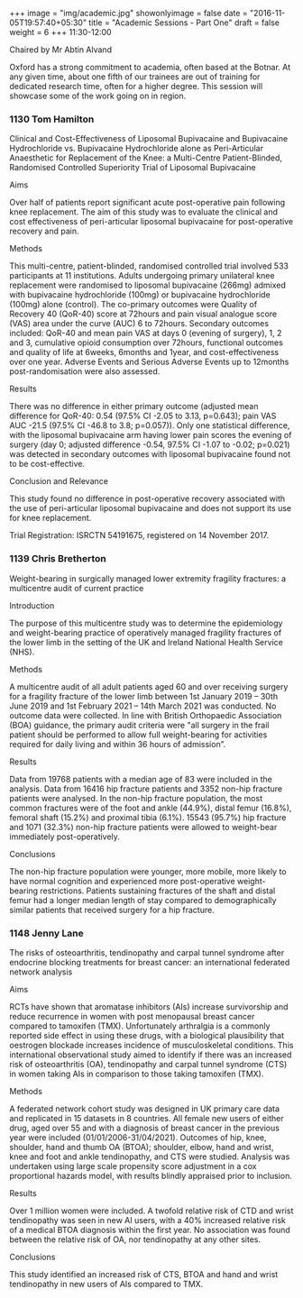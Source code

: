 +++
image = "img/academic.jpg"
showonlyimage = false
date = "2016-11-05T19:57:40+05:30"
title = "Academic Sessions - Part One"
draft = false
weight = 6
+++
11:30-12:00

Chaired by Mr Abtin Alvand
<!--more-->

Oxford has a strong commitment to academia, often based at the Botnar. At any given time, about one fifth of our trainees are out of training for dedicated research time, often for a higher degree. This session will showcase some of the work going on in region.

### 1130 Tom Hamilton

Clinical and Cost-Effectiveness of Liposomal Bupivacaine and Bupivacaine Hydrochloride vs. Bupivacaine Hydrochloride alone as Peri-Articular Anaesthetic for Replacement of the Knee: a Multi-Centre Patient-Blinded, Randomised Controlled Superiority Trial of Liposomal Bupivacaine

Aims

Over half of patients report significant acute post-operative pain following knee replacement. The aim of this study was to evaluate the clinical and cost effectiveness of peri-articular liposomal bupivacaine for post-operative recovery and pain.

Methods

This multi-centre, patient-blinded, randomised controlled trial involved 533 participants at 11 institutions. Adults undergoing primary unilateral knee replacement were randomised to liposomal bupivacaine (266mg) admixed with bupivacaine hydrochloride (100mg) or bupivacaine hydrochloride (100mg) alone (control). The co-primary outcomes were Quality of Recovery 40 (QoR-40) score at 72hours and pain visual analogue score (VAS) area under the curve (AUC) 6 to 72hours. Secondary outcomes included: QoR-40 and mean pain VAS at days 0 (evening of surgery), 1, 2 and 3, cumulative opioid consumption over 72hours, functional outcomes and quality of life at 6weeks, 6months and 1year, and cost-effectiveness over one year. Adverse Events and Serious Adverse Events up to 12months post-randomisation were also assessed.

Results

There was no difference in either primary outcome (adjusted mean difference for QoR-40: 0.54 (97.5% CI -2.05 to 3.13, p=0.643); pain VAS AUC -21.5 (97.5% CI -46.8 to 3.8; p=0.057)). Only one statistical difference, with the liposomal bupivacaine arm having lower pain scores the evening of surgery (day 0; adjusted difference -0.54, 97.5% CI -1.07 to -0.02; p=0.021) was detected in secondary outcomes with liposomal bupivacaine found not to be cost-effective.

Conclusion and Relevance

This study found no difference in post-operative recovery associated with the use of peri-articular liposomal bupivacaine and does not support its use for knee replacement.

Trial Registration: ISRCTN 54191675, registered on 14 November 2017.


### 1139 Chris Bretherton

Weight-bearing in surgically managed lower extremity fragility fractures: a multicentre audit of current practice

Introduction

The purpose of this multicentre study was to determine the epidemiology and weight-bearing practice of operatively managed fragility fractures of the lower limb in the setting of the UK and Ireland National Health Service (NHS).

Methods

A multicentre audit of all adult patients aged 60 and over receiving surgery for a fragility fracture of the lower limb between 1st January 2019 – 30th June 2019 and 1st February 2021 – 14th March 2021 was conducted. No outcome data were collected. In line with British Orthopaedic Association (BOA) guidance, the primary audit criteria were "all surgery in the frail patient should be performed to allow full weight-bearing for activities required for daily living and within 36 hours of admission”.

Results

Data from 19768 patients with a median age of 83 were included in the analysis. Data from 16416 hip fracture patients and 3352 non-hip fracture patients were analysed. In the non-hip fracture population, the most common fractures were of the foot and ankle (44.9%), distal femur (16.8%), femoral shaft (15.2%) and proximal tibia (6.1%). 15543 (95.7%) hip fracture and 1071 (32.3%) non-hip fracture patients were allowed to weight-bear immediately post-operatively.

Conclusions

The non-hip fracture population were younger, more mobile, more likely to have normal cognition and experienced more post-operative weight-bearing restrictions. Patients sustaining fractures of the shaft and distal femur had a longer median length of stay compared to demographically similar patients that received surgery for a hip fracture.


### 1148 Jenny Lane

The risks of osteoarthritis, tendinopathy and carpal tunnel syndrome after endocrine blocking treatments for breast cancer: an international federated network analysis

Aims

RCTs have shown that aromatase inhibitors (AIs) increase survivorship and reduce recurrence in women with post menopausal breast cancer compared to tamoxifen (TMX). Unfortunately arthralgia is a commonly reported side effect in using these drugs, with a biological plausibility that oestrogen blockade increases incidence of musculoskeletal conditions. This international observational study aimed to identify if there was an increased risk of osteoarthritis (OA), tendinopathy and carpal tunnel syndrome (CTS) in women taking AIs in comparison to those taking tamoxifen (TMX).

Methods

A federated network cohort study was designed in UK primary care data and replicated in 15 datasets in 8 countries. All female new users of either drug, aged over 55 and with a diagnosis of breast cancer in the previous year were included (01/01/2006-31/04/2021).  Outcomes of hip, knee, shoulder, hand and thumb OA (BTOA); shoulder, elbow, hand and wrist, knee and foot and ankle tendinopathy, and CTS were studied. Analysis was undertaken using large scale propensity score adjustment in a cox proportional hazards model, with results blindly appraised prior to inclusion.

Results

Over 1 million women were included. A twofold relative risk of CTD and wrist tendinopathy was seen in new AI users, with a 40% increased relative risk of a medical BTOA diagnosis within the first year. No association was found between the relative risk of OA, nor tendinopathy at any other sites.

Conclusions

This study identified an increased risk of CTS, BTOA and hand and wrist tendinopathy in new users of AIs compared to TMX.
